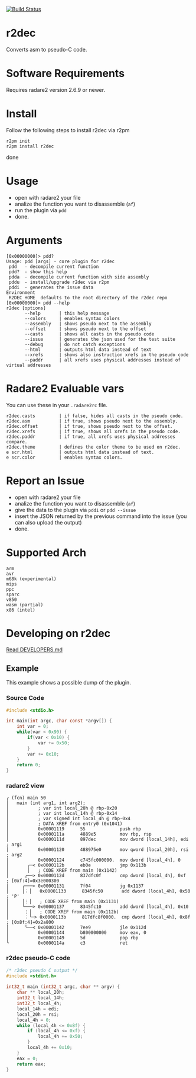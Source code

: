 [![Build Status](https://travis-ci.org/wargio/r2dec-js.svg?branch=master)](https://travis-ci.org/wargio/r2dec-js)

r2dec
=====

Converts asm to pseudo-C code.

# Software Requirements

Requires radare2 version 2.6.9 or newer.

# Install

Follow the following steps to install r2dec via r2pm

    r2pm init
    r2pm install r2dec

done

# Usage

* open with radare2 your file
* analize the function you want to disassemble (`af`)
* run the plugin via `pdd`
* done.

# Arguments

```
[0x00000000]> pdd?
Usage: pdd [args] - core plugin for r2dec
 pdd   - decompile current function
 pdd?  - show this help
 pdda  - decompile current function with side assembly
 pddu  - install/upgrade r2dec via r2pm
 pddi  - generates the issue data
Environment
 R2DEC_HOME  defaults to the root directory of the r2dec repo
[0x00000000]> pdd --help
r2dec [options]
       --help       | this help message
       --colors     | enables syntax colors
       --assembly   | shows pseudo next to the assembly
       --offset     | shows pseudo next to the offset
       --casts      | shows all casts in the pseudo code
       --issue      | generates the json used for the test suite
       --debug      | do not catch exceptions
       --html       | outputs html data instead of text
       --xrefs      | shows also instruction xrefs in the pseudo code
       --paddr      | all xrefs uses physical addresses instead of virtual addresses
```

# Radare2 Evaluable vars

You can use these in your `.radare2rc` file.

```
r2dec.casts         | if false, hides all casts in the pseudo code.
r2dec.asm           | if true, shows pseudo next to the assembly.
r2dec.offset        | if true, shows pseudo next to the offset.
r2dec.xrefs         | if true, shows all xrefs in the pseudo code.
r2dec.paddr         | if true, all xrefs uses physical addresses compare.
r2dec.theme         | defines the color theme to be used on r2dec.
e scr.html          | outputs html data instead of text.
e scr.color         | enables syntax colors.
```

# Report an Issue

* open with radare2 your file
* analize the function you want to disassemble (`af`)
* give the data to the plugin via `pddi` or `pdd --issue`
* insert the JSON returned by the previous command into the issue (you can also upload the output)
* done.

# Supported Arch

    arm
    avr
    m68k (experimental)
    mips
    ppc
    sparc
    v850
    wasm (partial)
    x86 (intel)

# Developing on r2dec

[Read DEVELOPERS.md](https://github.com/wargio/r2dec-js/blob/master/DEVELOPERS.md)

## Example

This example shows a possible dump of the plugin.

### Source Code

```c
#include <stdio.h>

int main(int argc, char const *argv[]) {
    int var = 0;
    while(var < 0x90) {
        if(var < 0x10) {
            var += 0x50;
        }
        var += 0x10;
    }
    return 0;
}
```

### radare2 view


```
╭ (fcn) main 50
│   main (int arg1, int arg2);
│           ; var int local_20h @ rbp-0x20
│           ; var int local_14h @ rbp-0x14
│           ; var signed int local_4h @ rbp-0x4
│           ; DATA XREF from entry0 (0x1041)
│           0x00001119      55             push rbp
│           0x0000111a      4889e5         mov rbp, rsp
│           0x0000111d      897dec         mov dword [local_14h], edi  ; arg1
│           0x00001120      488975e0       mov qword [local_20h], rsi  ; arg2
│           0x00001124      c745fc000000.  mov dword [local_4h], 0
│       ╭─< 0x0000112b      eb0e           jmp 0x113b
│       │   ; CODE XREF from main (0x1142)
│      ╭──> 0x0000112d      837dfc0f       cmp dword [local_4h], 0xf   ; [0xf:4]=0x3e000300
│     ╭───< 0x00001131      7f04           jg 0x1137
│     │⋮│   0x00001133      8345fc50       add dword [local_4h], 0x50  ; 'P'
│     │⋮│   ; CODE XREF from main (0x1131)
│     ╰───> 0x00001137      8345fc10       add dword [local_4h], 0x10
│      ⋮│   ; CODE XREF from main (0x112b)
│      ⋮╰─> 0x0000113b      817dfc8f0000.  cmp dword [local_4h], 0x8f  ; [0x8f:4]=0x2a800
│      ╰──< 0x00001142      7ee9           jle 0x112d
│           0x00001144      b800000000     mov eax, 0
│           0x00001149      5d             pop rbp
╰           0x0000114a      c3             ret
```

### r2dec pseudo-C code

```c
/* r2dec pseudo C output */
#include <stdint.h>
 
int32_t main (int32_t argc, char ** argv) {
    char ** local_20h;
    int32_t local_14h;
    int32_t local_4h;
    local_14h = edi;
    local_20h = rsi;
    local_4h = 0;
    while (local_4h <= 0x8f) {
        if (local_4h <= 0xf) {
            local_4h += 0x50;
        }
        local_4h += 0x10;
    }
    eax = 0;
    return eax;
}
```
